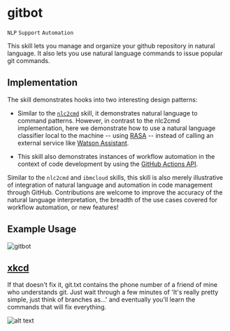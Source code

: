 # gitbot

`NLP` `Support` `Automation`

This skill lets you manage and organize your github repository in natural language.
It also lets you use natural language commands to issue popular git commands. 

## Implementation

The skill demonstrates hooks into two interesting design patterns:

+ Similar to the [`nlc2cmd`](../nlc2cmd/) skill, it demonstrates natural language to 
command patterns. However, in contrast to the nlc2cmd implementation, here we demonstrate
how to use a natural language classifier local to the machine -- using [RASA](https://rasa.com/) --
instead of calling an external service like [Watson Assistant](https://www.ibm.com/cloud/watson-assistant/). 

+ This skill also demonstrates instances of workflow automation in the context of code 
development by using the [GitHub Actions API](https://github.com/features/actions).

Similar to the `nlc2cmd` and `ibmcloud` skills, this skill is also merely illustrative
of integration of natural language and automation in code management through GitHub.
Contributions are welcome to improve the accuracy of the natural language interpretation,
the breadth of the use cases covered for workflow automation, or new features!

## Example Usage

![gitbot](https://www.dropbox.com/s/7snw9sg3ab15rvr/gitbot.png?raw=1)

## [xkcd](https://uni.xkcd.com/)

If that doesn't fix it, git.txt contains the phone number of a friend of mine who understands git. Just wait through a few minutes of 'It's really pretty simple, just think of branches as...' and eventually you'll learn the commands that will fix everything.

![alt text](https://imgs.xkcd.com/comics/git_2x.png "If that doesn't fix it, git.txt contains the phone number of a friend of mine who understands git. Just wait through a few minutes of 'It's really pretty simple, just think of branches as...' and eventually you'll learn the commands that will fix everything.")
